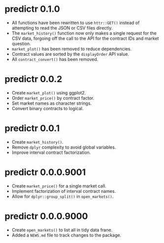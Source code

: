 # predictr 0.1.0

* All functions have been rewritten to use `httr::GET()` instead of attempting
to read the JSON or CSV files directly.
* The `market_history()` function now only makes a single request for the CSV
data, forgoing off the call to the API for the contract IDs and market question.
* `market_plot()` has been removed to reduce dependencies.
* Contract values are sorted by the `displayOrder` API value.
* All `contract_convert()` has been removed.

# predictr 0.0.2

* Create `market_plot()` using ggplot2.
* Order `market_price()` by contract factor.
* Set market names as character strings.
* Convert binary contracts to logical.

# predictr 0.0.1

* Create `market_history()`.
* Remove `dplyr` complexity to avoid global variables.
* Improve interval contract factorization.

# predictr 0.0.0.9001

* Create `market_price()` for a single market call.
* Implement factorization of interval contract names.
* Allow for `dplyr::group_split()` in `open_markets()`.

# predictr 0.0.0.9000

* Create `open_markets()` to list all in tidy data frane.
* Added a `NEWS.md` file to track changes to the package.
